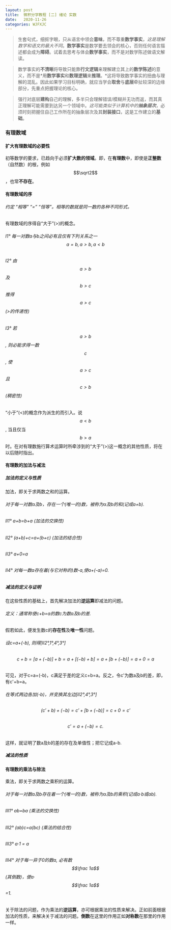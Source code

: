 ```yaml
---
layout: post
title:  微积分学教程 [二] 绪论 实数
date:   2020-11-26
categories: WJFXJC
---
```


>生套句式，细抠字眼，只从语言中领会**意味**，而不尊重**数学事实**，*这是理解数学和语文的最大不同*。**数学事实**是数学要去领会的核心，否则任何语言描述都会成为**障碍**。试着去思考与体会**数学事实**，而不是对数学陈述做语文解读。

>数学事实的**不清晰**将导致只能靠**行文逻辑**来理解建立其上的**数学陈述**的意义，而不是*用**数学事实**和**数理逻辑**来**推理**。*这将导致数学事实的扭曲与理解的混乱。因此如果学习目标明确，就应当学会**取舍**与**底层**牵扯较深的边缘部分，先重点把握理论的核心。

>强行对底层**建构**自己的理解，多半只会理解错误/模糊并无功而返，而其真正理解可能需要到达另一个领域中。*这可能类似于计算机中的**抽象层次***，必须时刻把握住自己工作所在的抽象层次及其**封装接口**，这是工作建立的**基础**。

### 有理数域

#### 扩大有理数域的必要性

初等数学的要求，已趋向于必须**扩大数的领域**。即，在**有理数**中，即使是**正整数**（自然数）的根，例如 $$\sqrt2$$，也常**不存在**。

#### 有理数域的序

###### 约定 “相等” “=” “恒等”。相等的数就是同一数的各种不同形式。

有理数域的序得自“大于”(>)的概念。

###### Ⅰ1° 每一对数a与b之间必有且仅有下列关系之一 $$a=b, a>b, a<b$$
###### Ⅰ2° 由 $$a>b$$ 及 $$b>c$$ 推得 $$a>c$$ (>的传递性)
###### Ⅰ3° 若 $$a>b$$, 则必能求得一数 $$c$$, 使 $$a>c$$ 且 $$c>b$$ (稠密性)

“小于”(<)的概念作为派生的而引入。说 $$a<b$$, 当且仅当 $$b>a$$ 时。在对有理数施行算术运算时所牵涉到的“大于”(>)这一概念的其他性质，将在以后随时指出。

#### 有理数的加法与减法

##### 加法的定义与性质

加法，即关于求两数之和的运算。

###### 对于每一对数α及b，存在一个(唯一的)数，被称为α及b的和(记成a+b).
###### Ⅱ1° a+b=b+a (加法的交换性)
###### Ⅱ2° (a+b)+c=a+(b+c) (加法的结合性)
###### Ⅱ3° a+0=a
###### Ⅱ4° 对每一数a存在着(与它对称的)数-a,使a+(-a)=0.

##### 减法的定义与证明

在这些性质的基础上，首先解决加法的**逆运算**即减法的问题。

###### 定义：通常称使c+b=a的数c为数a及b的差.

假若如此，便发生数c的**存在性**及**唯一性**问题。

###### 设c=a+(-b), 则得[Ⅱ2°,1°,4°,3°]
###### $$ c+b=[a+(-b)]+b=a+[(-b)+b]=a+[b+(-b)]=a+0=a $$

可见，对于c=a+(-b)，c满足于差的定义c+b=a。反之，令c'为数a及b的差，即，有c'+b=a。

###### 在等式两边各加(-b)，并变换其左边[Ⅱ2°,4°,3°]
###### $$ (c'+b)+(-b)=c'+[b+(-b)]=c+0=c' $$
###### $$ c'=a+(-b)=c. $$

这样，就证明了数a及b的差的存在及单值性；把它记成a-b.

##### 减法的性质



#### 有理数的乘法与除法

乘法，即关于求两数之乘积的运算。

###### 对于每一对数a及b存在着一个(唯一的)数，被称为α及b的乘积(记成a·b或ab).
###### Ⅲ1° ab=ba (乘法的交换性)
###### Ⅲ2° (ab)c=a(bc) (乘法的结合性)
###### Ⅲ3° a·1 = a
###### Ⅲ4° 对于每一异于0的数a, 必有数$$\frac 1a$$(其倒数)，使a·$$\frac 1a$$=1.

关于除法的问题，作为乘法的**逆运算**，亦可根据乘法的性质来解决。正如前面根据加法的性质，来解决关于减法的问题。**倒数**在这里的作用正如**对称数**在那里的作用一样。
